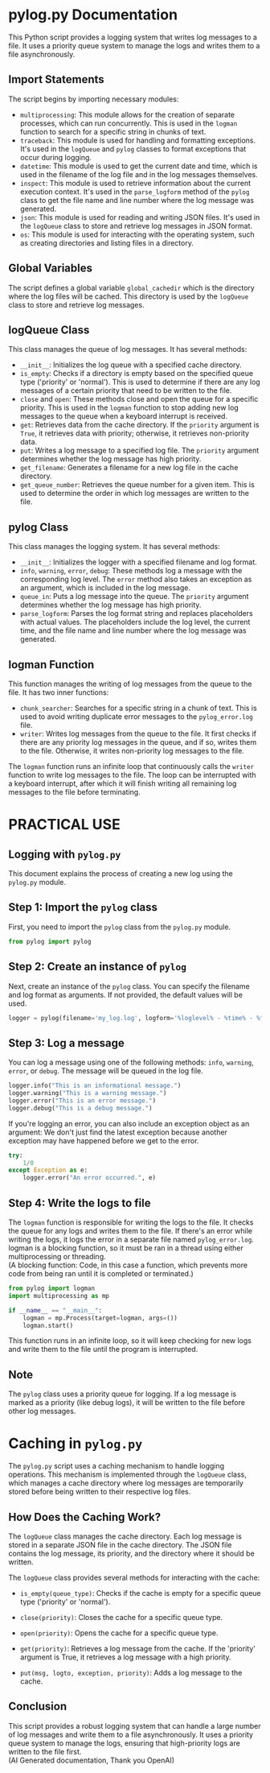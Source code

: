 # pylog.py Documentation

This Python script provides a logging system that writes log messages to a file. It uses a priority queue system to manage the logs and writes them to a file asynchronously.

## Import Statements

The script begins by importing necessary modules:

- `multiprocessing`: This module allows for the creation of separate processes, which can run concurrently. This is used in the `logman` function to search for a specific string in chunks of text.
- `traceback`: This module is used for handling and formatting exceptions. It's used in the `logQueue` and `pylog` classes to format exceptions that occur during logging.
- `datetime`: This module is used to get the current date and time, which is used in the filename of the log file and in the log messages themselves.
- `inspect`: This module is used to retrieve information about the current execution context. It's used in the `parse_logform` method of the `pylog` class to get the file name and line number where the log message was generated.
- `json`: This module is used for reading and writing JSON files. It's used in the `logQueue` class to store and retrieve log messages in JSON format.
- `os`: This module is used for interacting with the operating system, such as creating directories and listing files in a directory.

## Global Variables

The script defines a global variable `global_cachedir` which is the directory where the log files will be cached. This directory is used by the `logQueue` class to store and retrieve log messages.

## logQueue Class

This class manages the queue of log messages. It has several methods:

- `__init__`: Initializes the log queue with a specified cache directory.
- `is_empty`: Checks if a directory is empty based on the specified queue type ('priority' or 'normal'). This is used to determine if there are any log messages of a certain priority that need to be written to the file.
- `close` and `open`: These methods close and open the queue for a specific priority. This is used in the `logman` function to stop adding new log messages to the queue when a keyboard interrupt is received.
- `get`: Retrieves data from the cache directory. If the `priority` argument is `True`, it retrieves data with priority; otherwise, it retrieves non-priority data.
- `put`: Writes a log message to a specified log file. The `priority` argument determines whether the log message has high priority.
- `get_filename`: Generates a filename for a new log file in the cache directory.
- `get_queue_number`: Retrieves the queue number for a given item. This is used to determine the order in which log messages are written to the file.

## pylog Class

This class manages the logging system. It has several methods:

- `__init__`: Initializes the logger with a specified filename and log format.
- `info`, `warning`, `error`, `debug`: These methods log a message with the corresponding log level. The `error` method also takes an exception as an argument, which is included in the log message.
- `queue_in`: Puts a log message into the queue. The `priority` argument determines whether the log message has high priority.
- `parse_logform`: Parses the log format string and replaces placeholders with actual values. The placeholders include the log level, the current time, and the file name and line number where the log message was generated.

## logman Function

This function manages the writing of log messages from the queue to the file. It has two inner functions:

- `chunk_searcher`: Searches for a specific string in a chunk of text. This is used to avoid writing duplicate error messages to the `pylog_error.log` file.
- `writer`: Writes log messages from the queue to the file. It first checks if there are any priority log messages in the queue, and if so, writes them to the file. Otherwise, it writes non-priority log messages to the file.

The `logman` function runs an infinite loop that continuously calls the `writer` function to write log messages to the file. The loop can be interrupted with a keyboard interrupt, after which it will finish writing all remaining log messages to the file before terminating.

# PRACTICAL USE
## Logging with `pylog.py`

This document explains the process of creating a new log using the `pylog.py` module.

## Step 1: Import the `pylog` class

First, you need to import the `pylog` class from the `pylog.py` module.

```python
from pylog import pylog
```

## Step 2: Create an instance of `pylog`

Next, create an instance of the `pylog` class. You can specify the filename and log format as arguments. If not provided, the default values will be used.

```python
logger = pylog(filename='my_log.log', logform='%loglevel% - %time% - %file% | ')
```

## Step 3: Log a message

You can log a message using one of the following methods: `info`, `warning`, `error`, or `debug`. The message will be queued in the log file.

```python
logger.info("This is an informational message.")
logger.warning("This is a warning message.")
logger.error("This is an error message.")
logger.debug("This is a debug message.")
```

If you're logging an error, you can also include an exception object as an argument:
We don't just find the latest exception because another exception may have happened before we get to the error.
```python
try:
    1/0
except Exception as e:
    logger.error("An error occurred.", e)
```

## Step 4: Write the logs to file

The `logman` function is responsible for writing the logs to the file. It checks the queue for any logs and writes them to the file. If there's an error while writing the logs, it logs the error in a separate file named `pylog_error.log`.<br>
logman is a blocking function, so it must be ran in a thread using either multiprocessing or threading.<br>
(A blocking function: Code, in this case a function, which prevents more code from being ran until it is completed or terminated.)

```python
from pylog import logman
import multiprocessing as mp

if __name__ == "__main__": 
    logman = mp.Process(target=logman, args=())
    logman.start()
```

This function runs in an infinite loop, so it will keep checking for new logs and write them to the file until the program is interrupted.

## Note

The `pylog` class uses a priority queue for logging. If a log message is marked as a priority (like debug logs), it will be written to the file before other log messages.

# Caching in `pylog.py`

The `pylog.py` script uses a caching mechanism to handle logging operations. This mechanism is implemented through the `logQueue` class, which manages a cache directory where log messages are temporarily stored before being written to their respective log files.

## How Does the Caching Work?

The `logQueue` class manages the cache directory. Each log message is stored in a separate JSON file in the cache directory. The JSON file contains the log message, its priority, and the directory where it should be written.

The `logQueue` class provides several methods for interacting with the cache:

- `is_empty(queue_type)`: Checks if the cache is empty for a specific queue type ('priority' or 'normal').

- `close(priority)`: Closes the cache for a specific queue type.

- `open(priority)`: Opens the cache for a specific queue type.

- `get(priority)`: Retrieves a log message from the cache. If the 'priority' argument is True, it retrieves a log message with a high priority.

- `put(msg, logto, exception, priority)`: Adds a log message to the cache.

## Conclusion
This script provides a robust logging system that can handle a large number of log messages and write them to a file asynchronously. It uses a priority queue system to manage the logs, ensuring that high-priority logs are written to the file first.<br>
(AI Generated documentation, Thank you OpenAI)